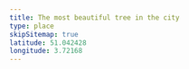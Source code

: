 ```yaml
---
title: The most beautiful tree in the city
type: place
skipSitemap: true
latitude: 51.042428
longitude: 3.72168
---
```

